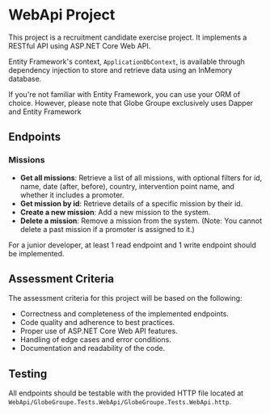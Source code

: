 # WebApi Project

This project is a recruitment candidate exercise project. It implements a RESTful API using ASP.NET Core Web API.

Entity Framework's context, `ApplicationDbContext`, is available through dependency injection to store and retrieve data using an InMemory database.

If you're not familiar with Entity Framework, you can use your ORM of choice. However, please note that Globe Groupe exclusively uses Dapper and Entity Framework

## Endpoints

### Missions
- **Get all missions**: Retrieve a list of all missions, with optional filters for id, name, date (after, before), country, intervention point name, and whether it includes a promoter.
- **Get mission by id**: Retrieve details of a specific mission by their id.
- **Create a new mission**: Add a new mission to the system.
- **Delete a mission**: Remove a mission from the system. (Note: You cannot delete a past mission if a promoter is assigned to it.)

For a junior developer, at least 1 read endpoint and 1 write endpoint should be implemented.

## Assessment Criteria

The assessment criteria for this project will be based on the following:
- Correctness and completeness of the implemented endpoints.
- Code quality and adherence to best practices.
- Proper use of ASP.NET Core Web API features.
- Handling of edge cases and error conditions.
- Documentation and readability of the code.

## Testing

All endpoints should be testable with the provided HTTP file located at `WebApi/GlobeGroupe.Tests.WebApi/GlobeGroupe.Tests.WebApi.http`.
